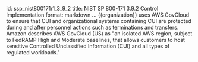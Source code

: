 id: ssp_nist800171r1_3_9_2
title: NIST SP 800-171 3.9.2 Control Implementation
format: markdown
...
{{organization}} uses AWS GovCloud to ensure that CUI and organizational systems containing CUI are protected during and after personnel actions such as terminations and transfers. Amazon describes AWS GovCloud (US) as "an isolated AWS region, subject to FedRAMP High and Moderate baselines, that allows customers to host sensitive Controlled Unclassified Information (CUI) and all types of regulated workloads."

